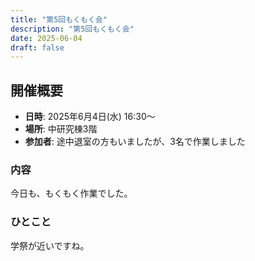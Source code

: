 ```yaml
---
title: "第5回もくもく会"
description: "第5回もくもく会"
date: 2025-06-04
draft: false
---
```


## 開催概要
-  **日時**: 2025年6月4日(水) 16:30〜
-  **場所**: 中研究棟3階
-  **参加者**: 途中退室の方もいましたが、3名で作業しました

### 内容
今日も、もくもく作業でした。

### ひとこと
学祭が近いですね。

